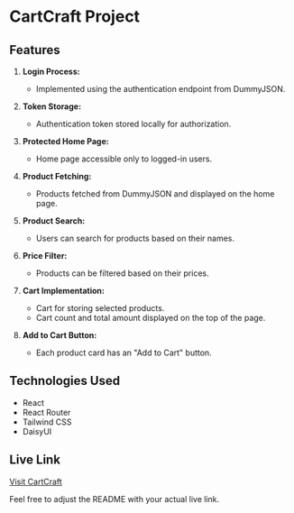 # CartCraft Project

## Features

1. **Login Process:**

   - Implemented using the authentication endpoint from DummyJSON.

2. **Token Storage:**

   - Authentication token stored locally for authorization.

3. **Protected Home Page:**

   - Home page accessible only to logged-in users.

4. **Product Fetching:**

   - Products fetched from DummyJSON and displayed on the home page.

5. **Product Search:**

   - Users can search for products based on their names.

6. **Price Filter:**

   - Products can be filtered based on their prices.

7. **Cart Implementation:**

   - Cart for storing selected products.
   - Cart count and total amount displayed on the top of the page.

8. **Add to Cart Button:**
   - Each product card has an "Add to Cart" button.

## Technologies Used

- React
- React Router
- Tailwind CSS
- DaisyUI

## Live Link

[Visit CartCraft](https://your-live-link.com)

Feel free to adjust the README with your actual live link.
